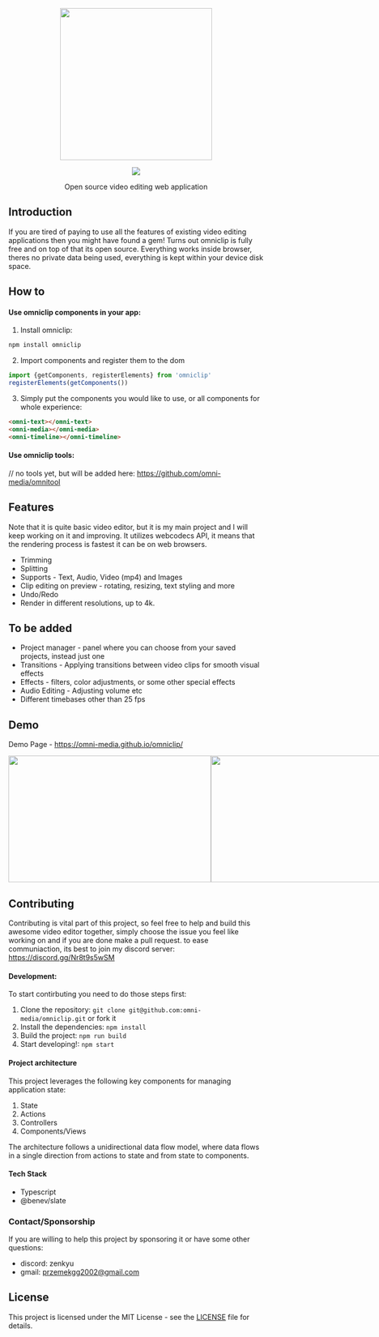<p align="center"><img width="300" src="./assets/icon2.png"/></p>
<p align="center"><a href="https://opensource.org/license/mit"><img src="https://img.shields.io/badge/license-MIT-blue.svg"/></a></a></p>
<p align="center">Open source video editing web application</p>

## Introduction
If you are tired of paying to use all the features of existing video editing applications then you might have found a gem! Turns out omniclip is fully free and on top of that its open source.
Everything works inside browser, theres no private data being used, everything is kept within your device disk space.

## How to
  #### Use omniclip components in your app:
  1. Install omniclip:  
  ```sh
  npm install omniclip
  ```
  2. Import components and register them to the dom
  ```js
  import {getComponents, registerElements} from 'omniclip'
  registerElements(getComponents())
  ```
  3. Simply put the components you would like to use, or all components for whole experience:
  ```html
  <omni-text></omni-text>
  <omni-media></omni-media>
  <omni-timeline></omni-timeline>
  ```
  #### Use omniclip tools:
  // no tools yet, but will be added here: https://github.com/omni-media/omnitool

## Features
  Note that it is quite basic video editor, but it is my main project and I will keep working on it and improving.
  It utilizes webcodecs API, it means that the rendering process is fastest it can be on web browsers.
- Trimming
- Splitting
- Supports - Text, Audio, Video (mp4) and Images
- Clip editing on preview - rotating, resizing, text styling and more
- Undo/Redo
- Render in different resolutions, up to 4k.
## To be added
- Project manager - panel where you can choose from your saved projects, instead just one
- Transitions - Applying transitions between video clips for smooth visual effects
- Effects - filters, color adjustments, or some other special effects
- Audio Editing - Adjusting volume etc
- Different timebases other than 25 fps

## Demo

Demo Page - https://omni-media.github.io/omniclip/
<p style="display: flex; flex-direction: row;" align="center">
  <img height="250" width="400" src="./assets/demo1.png"/> <img height="250" width="400" src="./assets/demo2.png"/>
</p>


## Contributing
Contributing is vital part of this project, so feel free to help and build this awesome video editor together, simply choose the issue you feel like working on and if you are done make a pull request.
to ease communiaction, its best to join my discord server: https://discord.gg/Nr8t9s5wSM
#### Development:
To start contirbuting you need to do those steps first:
1. Clone the repository: `git clone git@github.com:omni-media/omniclip.git` or fork it
2. Install the dependencies: `npm install`
3. Build the project: `npm run build`
4. Start developing!: `npm start`

#### Project architecture
This project leverages the following key components for managing application state:
  1. State
  2. Actions
  3. Controllers
  4. Components/Views

The architecture follows a unidirectional data flow model, where data flows in a single direction from actions to state and from state to components.

#### Tech Stack
- Typescript
- @benev/slate

### Contact/Sponsorship
If you are willing to help this project by sponsoring it or have some other questions:
- discord: zenkyu
- gmail: przemekgg2002@gmail.com

## License

This project is licensed under the MIT License - see the [LICENSE](LICENSE) file for details.


